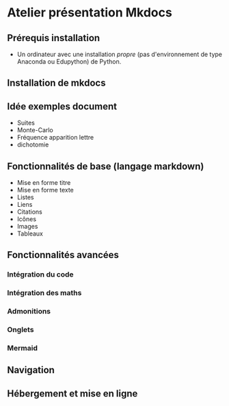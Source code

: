 # Atelier présentation Mkdocs

## Prérequis installation 

* Un ordinateur avec une installation *propre* (pas d'environnement de type Anaconda ou Edupython) de Python.

## Installation de mkdocs

## Idée exemples document

* Suites
* Monte-Carlo
* Fréquence apparition lettre
* dichotomie

## Fonctionnalités de base (langage markdown)

* Mise en forme titre
* Mise en forme texte
* Listes
* Liens
* Citations
* Icônes
* Images
* Tableaux

## Fonctionnalités avancées

### Intégration du code

### Intégration des maths

### Admonitions

### Onglets

### Mermaid


## Navigation

## Hébergement et mise en ligne

